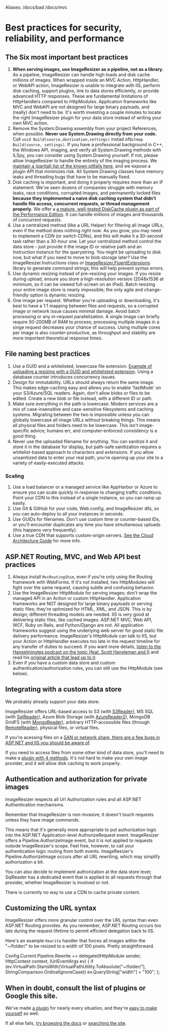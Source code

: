 Aliases: /docs/bad /docs/mvc


# Best practices for security, reliability, and performance



## The Six most important best practices

1. **When serving images, use ImageResizer as a pipeline, not as a library.** As a pipeline, ImageResizer can handle high loads and disk cache millions of images. When wrapped inside an MVC Action, HttpHandler, or WebAPI action, ImageResizer is unable to integrate with IIS, perform disk caching, support plugins, link to data stores efficiently, or provide advanced HTTP responses. These are fundamental limitations of HttpHandlers compared to HttpModules. Application frameworks like MVC and WebAPI are not designed for large binary payloads, and (really) don't need to be. It's worth investing a couple minutes to locate the right ImageResizer plugin for your data store instead of writing your own MVC action.
2. Remove the System.Drawing assembly from your project References, when possible. **Never use System.Drawing directly from your code.** Call `void Build(source,destination,settings)` instad of`Bitmap Build(source, settings)`. If you have a professional background in C++, the Windows API, imaging, and verify all System.Drawing methods with ILSpy, you can consider using System.Drawing yourself. If not, please allow ImageResizer to handle the entirety of the imaging process. We [maintain a (partial) list of the known pitfalls here](http://www.nathanaeljones.com/blog/2009/20-image-resizing-pitfalls), and we expose a plugin API that minimizes risk. All System.Drawing classes have memory leaks and threading bugs that have to be manually fixed.
3. Disk caching is important, and doing it properly requires more than an IF statement. We've seen dozens of companies struggle with memory leaks, race conditions, corrupted images, and permanently locked files **because they implemented a naive disk caching system that didn't handle file access, concurrent requests, or thread management properly.** We offer a [a mature, well-tested DiskCache plugin as part of the Performance Edition](/plugins/editions/performance). It can handle millions of images and thousands of concurrent requests. 
4. Use a centralized method (like a URL Helper) for filtering all image URLs, even if the method does nothing *right now*. As you grow, you may need to implement a CDN (or switch CDNs), and this will make it a 30-second task rather than a 30-hour one. Let your centralized method control the data store - just provide it the image ID or relative path and an Instruction instance for the querystring. You might be uploading to disk now, but what if you need to move to blob storage later? Use the ImageResizer.Instructions class or [ImageResizer.FluentExtensions](https://github.com/benfoster/ImageResizer.FluentExtensions) library to generate command strings; this will help prevent syntax errors.
5. Use dynamic resizing instead of pre-resizing your images. If you resize during upload, ensure you store a high-resolution version (2048x1536 at minimum, so it can be viewed full-screen on an iPad). Batch resizing your entire image store is nearly impossible; the only agile and change-friendly option is dynamic resizing.
6. One image per request. Whether you're uploading or downloading, it's best to have a 1:1 mapping between files and requests, so a corrupted image or network issue causes minimal damage. Avoid batch processing or any in-request parallelization. A single image can briefly require 50-200MB of RAM to process; processing multiple images in a singe request decreases your chance of success. Using multiple cores per image is also counter-productive, as throughput and stability are more important theoretical response times. 



## File naming best practices

1. Use a GUID and a whitelisted, lowercase file extension. [Example of uploading a resizing with a GUID and whitelisted extension](/docs/howto/upload-and-resize). Using a database counter introduces concurrency issues. 
2. Design for immutability. URLs should always return the same image. This makes edge-caching easy and allows you to enable 'fastMode' on your S3/Azure/SQL readers. Again, don't allow blobs or files to be edited. Create a new blob or file instead, with a different ID or path.
3. Make sure everything in the path is lowercase. Modern services are a mix of case-insensitive and case-sensitive filesystems and caching systems. Migrating between the two is impossible unless you can globally lowercase all image URLs without breaking things. This means all physical files and folders need to be lowercase. This isn't image-specific advice; humans err, and computer-enforced consistency is a good thing.
4. Never use the uploaded filename for anything. You can sanitize it and store it in the database for display, but path-safe sanitization requires a whitelist-based approach to characters and extensions. If you allow unsanitized data to enter your real path, you're opening up your site to a variety of easily-executed attacks.


### Scaling 

1. Use a load balancer or a managed service like AppHarbor or Azure to ensure you can scale quickly in response to changing traffic conditions. Point your CDN to this instead of a single instance, so you can ramp up easily.
2. Use Git & GitHub for your code, Web.config, and ImageResizer dlls, so you can auto-deploy to all your instances in seconds.
3. Use GUIDs for filenames. Don't use custom time or counter-based IDs, or you'll encounter duplicates any time you have simultaneous uploads (this happens very frequently).
4. Use a true CDN that supports custom-origin servers. [See the Cloud Architecture Guide](/docs/cloud) for more info.

## ASP.NET Routing, MVC, and Web API best practices

1. Always install `MvcRoutingShim`, even if you're only using the Routing framework with WebForms. If it's not installed, two HttpModules will fight over the same request, causing subtle and confusing behavior.
2. Use the ImageResizer HttpModule for serving images; don't wrap the managed API in an Action or custom HttpHandler. Application frameworks are NOT designed for large binary payloads or serving static files; they're optimized for HTML, XML, and JSON. This is by design; different threading models are needed. IIS is very good at delivering static files, like cached images. ASP.NET MVC, Web API, WCF, Ruby on Rails, and Python/Django are not. All application frameworks suggest using the underlying web server for good static file delivery performance.  ImageResizer's HttpModule can talk to IIS, but your Action or HttpHandler executes too late in the request timeline for any transfer of duties to succeed. If you want more details, [listen to the Hanselminutes podcast on the topic (feat. Scott Hansleman and I)](http://www.hanselminutes.com/313/deep-inside-image-resizing-and-scaling-with-aspnet-and-iis-with-imageresizingnet-author-na) and read his [original article that lead up to it](http://www.hanselman.com/blog/BackToBasicsDynamicImageGenerationASPNETControllersRoutingIHttpHandlersAndRunAllManagedModulesForAllRequests.aspx).
3. Even if you have a custom data store and custom authentication/authorization rules, you can still use the HttpModule (see below).

## Integrating with a custom data store

We probably already support your data store.

ImageResizer offers URL-based access to S3 (with [S3Reader](/plugins/s3reader)), MS SQL (with [SqlReader](/plugins/sqlreader)), Azure Blob Storage (with [AzureReader2](/plugins/azurereader2)), MongoDB GridFS (with [MongoReader](/plugins/mongoreader)), arbitrary HTTP-accessible files (through [RemoteReader](/plugins/remotereader)), physical files, or virtual files. 

If you're acessing files on a [SAN or network share, there are a few bugs in ASP.NET and IIS you should be aware of](http://imageresizing.net/docs/howto/avoid-network-limit).

If you need to access files from some other kind of data store, you'll need to make a [plugin with 4 methods](/docs/plugins/virtualimageprovider). It's not hard to make your own image provider, and it will allow disk caching to work properly.

## Authentication and authorization for private images

ImageResizer respects all Url Authorization rules and all ASP.NET Authentication mechanisms.

Remember that ImageResizer is non-invasive; it doesn't touch requests unless they have image commands.

This means that it's generally more appropriate to put authorization logic into the ASP.NET Application-level AuthorizeRequest event. ImageResizer offers a Pipeline.AuthorizeImage event, but it is not applied to requests outside ImageResizer's scope. Feel free, however, to call your authentication logic routing from both events. ImageResizer's Pipeline.AuthorizeImage occurs after all URL rewriting, which may simplify authorization a bit.

You can also decide to implement authorization at the data store level; SqlReader has a dedicated event that is applied to all requests through that provider, whether ImageResizer is involved or not.

There is currently no way to use a CDN to cache private content.


## Customizing the URL syntax

ImageResizer offers more granular control over the URL syntax than even ASP.NET Routing provides. As you remember, ASP.NET Routing occurs too late during the request lifetime to permit efficient delegation back to IIS. 

Here's an example `Rewrite` handler that forces all images within the "~/folder/" to be resized to a width of 100 pixels. Pretty straightforward.

  Config.Current.Pipeline.Rewrite += delegate(IHttpModule sender, HttpContext context, IUrlEventArgs ev) {
      if (ev.VirtualPath.StartsWith(VirtualPathUtility.ToAbsolute("~/folder/"), StringComparison.OrdinalIgnoreCase))
          ev.QueryString["width"] = "100";
  };


## When in doubt, consult the list of plugins or Google this site.

We've made [a plugin](/plugins) for nearly every situation, and they're [easy to make yourself](/docs/extend) as well. 

If all else fails, [try browsing the docs](/docs) or [searching the site](/search).



